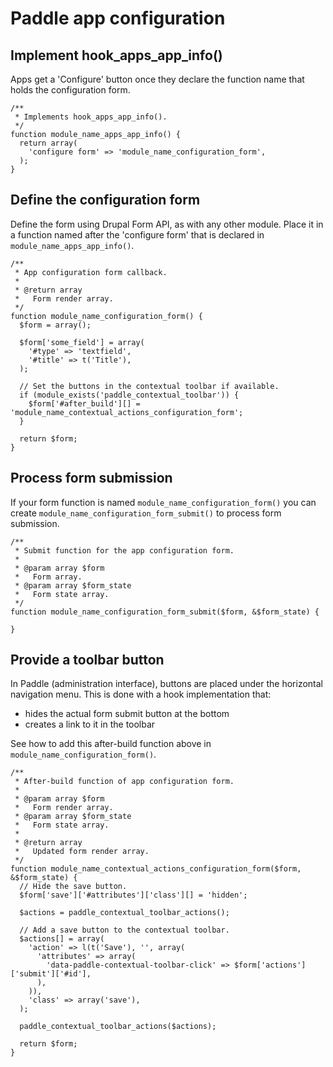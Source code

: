 # Paddle app configuration

## Implement hook_apps_app_info()
Apps get a 'Configure' button once they declare the function name that holds 
the configuration form. 

    /**
     * Implements hook_apps_app_info().
     */
    function module_name_apps_app_info() {
      return array(
        'configure form' => 'module_name_configuration_form',
      );
    }

## Define the configuration form
Define the form using Drupal Form API, as with any other module. Place it in a 
function named after the 'configure form' that is declared in 
`module_name_apps_app_info()`.

    /**
     * App configuration form callback.
     *
     * @return array
     *   Form render array.
     */
    function module_name_configuration_form() {
      $form = array();

      $form['some_field'] = array(
        '#type' => 'textfield',
        '#title' => t('Title'),
      );

      // Set the buttons in the contextual toolbar if available.
      if (module_exists('paddle_contextual_toolbar')) {
        $form['#after_build'][] = 'module_name_contextual_actions_configuration_form';
      }

      return $form;
    }

## Process form submission
If your form function is named `module_name_configuration_form()` you can 
create `module_name_configuration_form_submit()` to process form submission.

    /**
     * Submit function for the app configuration form.
     *
     * @param array $form
     *   Form array.
     * @param array $form_state
     *   Form state array.
     */
    function module_name_configuration_form_submit($form, &$form_state) {
    
    }

## Provide a toolbar button
In Paddle (administration interface), buttons are placed under the horizontal 
navigation menu. This is done with a hook implementation that:

- hides the actual form submit button at the bottom
- creates a link to it in the toolbar

See how to add this after-build function above in 
`module_name_configuration_form()`.

    /**
     * After-build function of app configuration form.
     *
     * @param array $form
     *   Form render array.
     * @param array $form_state
     *   Form state array.
     *
     * @return array
     *   Updated form render array.
     */
    function module_name_contextual_actions_configuration_form($form, &$form_state) {
      // Hide the save button.
      $form['save']['#attributes']['class'][] = 'hidden';
    
      $actions = paddle_contextual_toolbar_actions();
    
      // Add a save button to the contextual toolbar.
      $actions[] = array(
        'action' => l(t('Save'), '', array(
          'attributes' => array(
            'data-paddle-contextual-toolbar-click' => $form['actions']['submit']['#id'],
          ),
        )),
        'class' => array('save'),
      );
    
      paddle_contextual_toolbar_actions($actions);
    
      return $form;
    }
